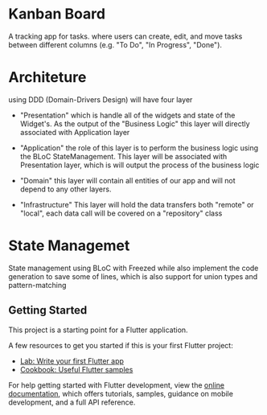 # Kanban Board

A tracking app for tasks.
where users can create, edit, and move tasks between different columns (e.g. "To Do", "In Progress", "Done").

# Architeture

using DDD (Domain-Drivers Design) will have four layer
- "Presentation"
    which is handle all of the widgets and state of the Widget's.
    As the output of the "Business Logic" this layer will directly associated with Application layer 

- "Application"
    the role of this layer is to perform the business logic using the BLoC StateManagement.
    This layer will be associated with Presentation layer, which is will output the process of the business logic

- "Domain"
    this layer will contain all entities of our app and will not depend to any other layers.

- "Infrastructure"
    This layer will hold the data transfers both "remote" or "local", each data call will be covered on a "repository" class

# State Managemet

State management using BLoC with Freezed while also implement the code generation to save some of lines, which is also support
for union types and pattern-matching

## Getting Started

This project is a starting point for a Flutter application.

A few resources to get you started if this is your first Flutter project:

- [Lab: Write your first Flutter app](https://docs.flutter.dev/get-started/codelab)
- [Cookbook: Useful Flutter samples](https://docs.flutter.dev/cookbook)

For help getting started with Flutter development, view the
[online documentation](https://docs.flutter.dev/), which offers tutorials,
samples, guidance on mobile development, and a full API reference.
